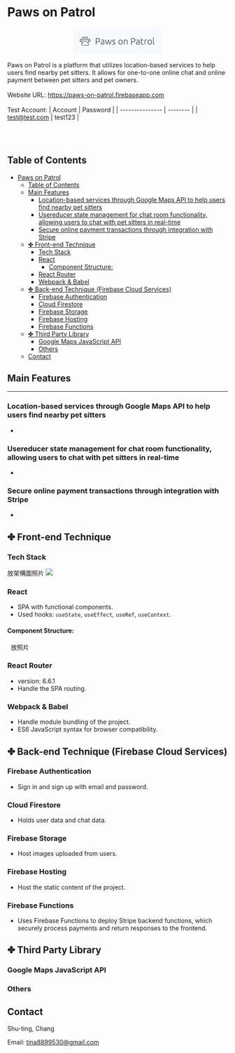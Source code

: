 # Paws on Patrol

<p align='center'> 
<img width='200px' src="./Logo.jpg" />
<p>

Paws on Patrol is a platform that utilizes location-based services to help users find nearby pet sitters. It allows for one-to-one online chat and online payment between pet sitters and pet owners.
<br/>
<br/>
Website URL: https://paws-on-patrol.firebaseapp.com
<br/>
<br/>
Test Account:
| Account | Password |
| --------------- | -------- |
| test@test.com | test123 |

<br/>
<br/>

## Table of Contents

- [Paws on Patrol](#paws-on-patrol)
  - [Table of Contents](#table-of-contents)
  - [Main Features](#main-features)
    - [Location-based services through Google Maps API to help users find nearby pet sitters](#location-based-services-through-google-maps-api-to-help-users-find-nearby-pet-sitters)
    - [Usereducer state management for chat room functionality, allowing users to chat with pet sitters in real-time](#usereducer-state-management-for-chat-room-functionality-allowing-users-to-chat-with-pet-sitters-in-real-time)
    - [Secure online payment transactions through integration with Stripe](#secure-online-payment-transactions-through-integration-with-stripe)
  - [✤ Front-end Technique](#-front-end-technique)
    - [Tech Stack](#tech-stack)
    - [React](#react)
      - [Component Structure:](#component-structure)
    - [React Router](#react-router)
    - [Webpack \& Babel](#webpack--babel)
  - [✤ Back-end Technique (Firebase Cloud Services)](#-back-end-technique-firebase-cloud-services)
    - [Firebase Authentication](#firebase-authentication)
    - [Cloud Firestore](#cloud-firestore)
    - [Firebase Storage](#firebase-storage)
    - [Firebase Hosting](#firebase-hosting)
    - [Firebase Functions](#firebase-functions)
  - [✤ Third Party Library](#-third-party-library)
    - [Google Maps JavaScript API](#google-maps-javascript-api)
    - [Others](#others)
  - [Contact](#contact)

## Main Features

---

### Location-based services through Google Maps API to help users find nearby pet sitters

-

### Usereducer state management for chat room functionality, allowing users to chat with pet sitters in real-time

-

### Secure online payment transactions through integration with Stripe

-

## ✤ Front-end Technique

### Tech Stack

放架構圖照片
![](photourl)

### React

- SPA with functional components.
- Used hooks: `useState`, `useEffect`, `useRef`, `useContext`.

#### Component Structure:

&nbsp;
放照片
![]()

### React Router

- version: 6.6.1
- Handle the SPA routing.

### Webpack & Babel

- Handle module bundling of the project.
- ES6 JavaScript syntax for browser compatibility.

## ✤ Back-end Technique (Firebase Cloud Services)

### Firebase Authentication

- Sign in and sign up with email and password.

### Cloud Firestore

- Holds user data and chat data.

### Firebase Storage

- Host images uploaded from users.

### Firebase Hosting

- Host the static content of the project.

### Firebase Functions

- Uses Firebase Functions to deploy Stripe backend functions, which securely process payments and return responses to the frontend.

## ✤ Third Party Library

### Google Maps JavaScript API

### Others

## Contact

Shu-ting, Chang
<br/>

Email: tina8899530@gmail.com
